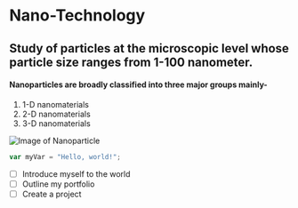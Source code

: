 # Nano-Technology
## Study of particles at the microscopic level whose particle size ranges from 1-100 nanometer.
#### Nanoparticles are broadly classified into three major groups mainly-
1. 1-D nanomaterials
2. 2-D nanomaterials
3. 3-D nanomaterials

![Image of Nanoparticle](https://upload.wikimedia.org/wikipedia/commons/6/6d/Mesoporous_Silica_Nanoparticle.jpg)

``` javascript
var myVar = "Hello, world!";
```

- [ ] Introduce myself to the world
- [ ] Outline my portfolio
- [ ] Create a project
